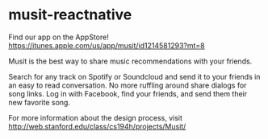 # musit-reactnative

Find our app on the AppStore! https://itunes.apple.com/us/app/musit/id1214581293?mt=8

Musit is the best way to share music recommendations with your friends. 

Search for any track on Spotify or Soundcloud and send it to your friends in an easy to read conversation. No more ruffling around share dialogs for song links. Log in with Facebook, find your friends, and send them their new favorite song.

For more information about the design process, visit http://web.stanford.edu/class/cs194h/projects/Musit/
